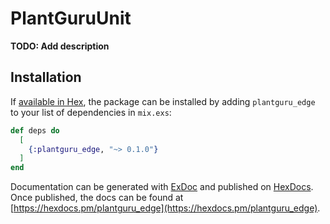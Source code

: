 # PlantGuruUnit

**TODO: Add description**

## Installation

If [available in Hex](https://hex.pm/docs/publish), the package can be installed
by adding `plantguru_edge` to your list of dependencies in `mix.exs`:

```elixir
def deps do
  [
    {:plantguru_edge, "~> 0.1.0"}
  ]
end
```

Documentation can be generated with [ExDoc](https://github.com/elixir-lang/ex_doc)
and published on [HexDocs](https://hexdocs.pm). Once published, the docs can
be found at [https://hexdocs.pm/plantguru_edge](https://hexdocs.pm/plantguru_edge).

